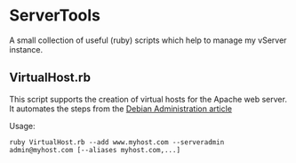 ServerTools
===========

A small collection of useful (ruby) scripts which help to manage my vServer
instance.

VirtualHost.rb
--------------
This script supports the creation of virtual hosts for the Apache web server.
It automates the steps from the [Debian Administration article](http://www.debian-administration.org/articles/412)

Usage:

	ruby VirtualHost.rb --add www.myhost.com --serveradmin admin@myhost.com [--aliases myhost.com,...]
